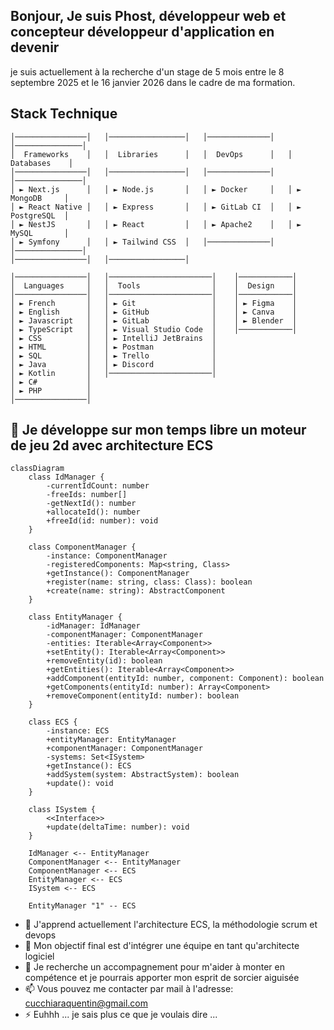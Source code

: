 ## Bonjour, Je suis Phost, développeur web et concepteur développeur d'application en devenir
je suis actuellement à la recherche d'un stage de 5 mois entre le 8 septembre 2025 et le 16 janvier 2026 dans le cadre de ma formation.

## Stack Technique
```text
│────────────────│   │─────────────────│   │──────────────│   │───────────────│
│  Frameworks    │   │  Libraries      │   │  DevOps      │   │  Databases    │
│────────────────│   │─────────────────│   │──────────────│   │───────────────│
│ ► Next.js      │   │ ► Node.js       │   │ ► Docker     │   │ ► MongoDB     │
│ ► React Native │   │ ► Express       │   │ ► GitLab CI  │   │ ► PostgreSQL  │
│ ► NestJS       │   │ ► React         │   │ ► Apache2    │   │ ► MySQL       │
│ ► Symfony      │   │ ► Tailwind CSS  │   │──────────────│   │───────────────│
│────────────────│   │─────────────────│

│────────────────│   │───────────────────────│    │────────────│
│  Languages     │   │  Tools                │    │  Design    │    
│────────────────│   │───────────────────────│    │────────────│    
│ ► French       │   │ ► Git                 │    │ ► Figma    │    
│ ► English      │   │ ► GitHub              │    │ ► Canva    │    
│ ► Javascript   │   │ ► GitLab              │    │ ► Blender  │    
│ ► TypeScript   │   │ ► Visual Studio Code  │    │────────────│    
│ ► CSS          │   │ ► IntelliJ JetBrains  │    
│ ► HTML         │   │ ► Postman             │
│ ► SQL          │   │ ► Trello              │
│ ► Java         │   │ ► Discord             │
│ ► Kotlin       │   │───────────────────────│
│ ► C#           │
│ ► PHP          │
│────────────────│
```
## 🔭 Je développe sur mon temps libre un moteur de jeu 2d avec architecture ECS
```mermaid
classDiagram
    class IdManager {
        -currentIdCount: number
        -freeIds: number[]
        -getNextId(): number
        +allocateId(): number
        +freeId(id: number): void
    }
    
    class ComponentManager {
        -instance: ComponentManager
        -registeredComponents: Map<string, Class>
        +getInstance(): ComponentManager
        +register(name: string, class: Class): boolean
        +create(name: string): AbstractComponent
    }
    
    class EntityManager {
        -idManager: IdManager
        -componentManager: ComponentManager
        -entities: Iterable<Array<Component>>
        +setEntity(): Iterable<Array<Component>>
        +removeEntity(id): boolean
        +getEntities(): Iterable<Array<Component>>
        +addComponent(entityId: number, component: Component): boolean
        +getComponents(entityId: number): Array<Component>
        +removeComponent(entityId: number): boolean
    }
    
    class ECS {
        -instance: ECS
        +entityManager: EntityManager
        +componentManager: ComponentManager
        -systems: Set<ISystem>
        +getInstance(): ECS
        +addSystem(system: AbstractSystem): boolean
        +update(): void
    }
    
    class ISystem {
        <<Interface>>
        +update(deltaTime: number): void
    }
    
    IdManager <-- EntityManager
    ComponentManager <-- EntityManager
    ComponentManager <-- ECS
    EntityManager <-- ECS
    ISystem <-- ECS
    
    EntityManager "1" -- ECS
```

<!-- 
<div align="center">
     <img src="Screenshot From 2025-05-07 19-15-21.png" border="0">
</div>
-->

- 🌱 J'apprend actuellement l'architecture ECS, la méthodologie scrum et devops 
- 👯 Mon objectif final est d'intégrer une équipe en tant qu'architecte logiciel
- 🤔 Je recherche un accompagnement pour m'aider à monter en compétence et je pourrais apporter mon esprit de sorcier aiguisée 
- 📫 Vous pouvez me contacter par mail à l'adresse: cucchiaraquentin@gmail.com
- ⚡ Euhhh ... je sais plus ce que je voulais dire ...

